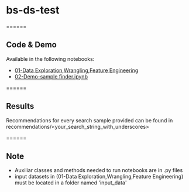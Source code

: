 # bs-ds-test

======

## Code & Demo

Available in the following notebooks:

- [01-Data Exploration,Wrangling,Feature Engineering](https://github.com/statscol/bs-ds-test/blob/main/01-Data%20Exploration,Wrangling,Feature%20Engineering.ipynb "Data Exploration")
- [02-Demo-sample finder.ipynb](https://github.com/statscol/bs-ds-test/blob/main/02-Demo-sample%20finder.ipynb "Search Recommender")


======
## Results

Recommendations for every search sample provided can be found in recommendations/<your_search_string_with_underscores>

======

## Note

- Auxiliar classes and methods needed to run notebooks are in .py files
- input datasets in (01-Data Exploration,Wrangling,Feature Engineering) must be located in a folder named 'input_data'
